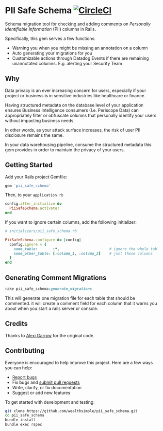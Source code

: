 # PII Safe Schema [![CircleCI](https://circleci.com/gh/wealthsimple/pii_safe_schema.svg?style=svg)](https://circleci.com/gh/wealthsimple/pii_safe_schema)

Schema migration tool for checking and adding comments on *Personally Identifiable Information* (PII) columns in Rails.

Specifically, this gem serves a few functions:

* Warning you when you might be missing an annotation on a column
* Auto generating your migrations for you
* Customizable actions through Datadog Events if there are remaining unannotated columns. E.g. alerting your Security Team

## Why

Data privacy is an ever increasing concern for users, especially if your project or business is in sensitive industries like healthcare or finance.

Having structured metadata on the database level of your application ensures Business Intelligence consumers (I.e. Periscope Data) can appropriately filter or obfuscate columns that personally identify your users without impacting business needs.

In other words, as your attack surface increases, the risk of user PII disclosure remains the same.

In your data warehousing pipeline, consume the structured metadata this gem provides in order to maintain the privacy of your users.

## Getting Started

Add your Rails project Gemfile:

```ruby
gem 'pii_safe_schema'
```

Then, to your `application.rb`

```ruby
config.after_initialize do
  PiiSafeSchema.activate!
end
```

If you want to ignore certain columns, add the following initializer:

```ruby
# initializers/pii_safe_schema.rb

PiiSafeSchema.configure do |config|
  config.ignore = {
    some_table:       :*,                       # ignore the whole table
    some_other_table: [:column_1, :column_2]    # just those columns
  }
end
```

## Generating Comment Migrations

```ruby
rake pii_safe_schema:generate_migrations
```

This will generate one migration file for each table that should be commented.
it will create a comment field for each column that it warns you about when you start a rails server or console.

## Credits

Thanks to [Alexi Garrow](https://github.com/AGarrow) for the original code.

## Contributing

Everyone is encouraged to help improve this project. Here are a few ways you can help:

* [Report bugs](https://github.com/wealthsimple/pii_safe_schema/issues)
* Fix bugs and [submit pull requests](https://github.com/wealthsimple/pii_safe_schema/pulls)
* Write, clarify, or fix documentation
* Suggest or add new features

To get started with development and testing:

```bash
git clone https://github.com/wealthsimple/pii_safe_schema.git
cd pii_safe_schema
bundle install
bundle exec rspec
```
